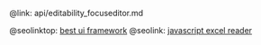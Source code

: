 @link: api/editability_focuseditor.md

@seolinktop: [best ui framework](https://webix.com)
@seolink: [javascript excel reader](https://webix.com/widget/excel_viewer/)